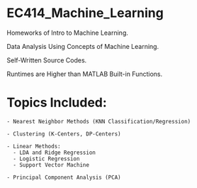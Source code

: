 # EC414_Machine_Learning

Homeworks of Intro to Machine Learning.

Data Analysis Using Concepts of Machine Learning.

Self-Written Source Codes.

Runtimes are Higher than MATLAB Built-in Functions.

# Topics Included:

```
- Nearest Neighbor Methods (KNN Classification/Regression)

- Clustering (K-Centers, DP-Centers)

- Linear Methods:
  - LDA and Ridge Regression
  - Logistic Regression
  - Support Vector Machine
  
- Principal Component Analysis (PCA)

```



